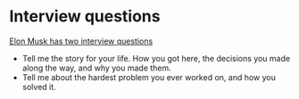 # Interview questions
[Elon Musk has two interview questions](https://youtu.be/wbJaEM-yDtw)

- Tell me the story for your life. How you got here, the decisions you made along the way, and why you made them.
- Tell me about the hardest problem you ever worked on, and how you solved it.